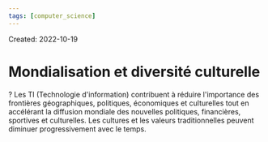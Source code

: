 ```yaml
---
tags: [computer_science] 
---
```

Created: 2022-10-19

# Mondialisation et diversité culturelle

?
Les TI (Technologie d'information) contribuent à réduire l'importance des frontières géographiques, politiques, économiques et culturelles tout en accélérant la diffusion mondiale des nouvelles politiques, financières, sportives et culturelles. Les cultures et les valeurs traditionnelles peuvent diminuer progressivement avec le temps.
<!--SR:!2023-07-11,156,250-->